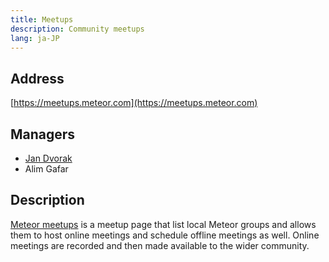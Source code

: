 ```yaml
---
title: Meetups
description: Community meetups
lang: ja-JP
---
```


## Address
[https://meetups.meteor.com](https://meetups.meteor.com)

## Managers
* [Jan Dvorak](https://github.com/sponsors/StorytellerCZ)
* Alim Gafar

## Description
[Meteor meetups](https://meetups.meteor.com) is a meetup page that list local Meteor groups and allows them to host online meetings and schedule offline meetings as well. Online meetings are recorded and then made available to the wider community.
